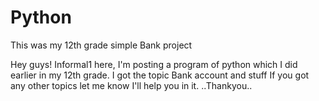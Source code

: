 # Python
This was my 12th grade simple Bank project

Hey guys! Informal1 here, I'm posting a program of python which I did earlier in my 12th grade.
I got the topic Bank account and stuff
If you got any other topics let me know
I'll help you in it.
  ..Thankyou..
